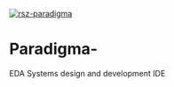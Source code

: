 <a href="https://imgbb.com/"><img src="https://i.ibb.co/ggkSRPF/rsz-paradigma.png" alt="rsz-paradigma" border="0"></a><br>
# Paradigma-
EDA Systems design and development IDE
